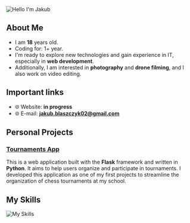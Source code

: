 <img alt="Hello I'm Jakub" align="center" src="https://readme-typing-svg.demolab.com?font=Fira+Code&size=19&pause=5000&color=5ABFA3&center=false&vCenter=true&width=435&lines=Hello+ I'm Jakub!">

## About Me

- I am **18** years old.
- Coding for: 1+ year.
- I'm ready to explore new technologies and gain experience in IT, especially in **web development**.
- Additionally, I am interested in **photography** and **drone filming**, and I also work on video editing.

## Important links

- 🌐 Website: **in progress**
- 🌐 E-mail: **jakub.blaszczyk02@gmail.com**

## Personal Projects

### [Tournaments App](https://github.com/szefxyz/TournamentsApp)
This is a web application built with the **Flask** framework and written in **Python**. It aims to help users organize and participate in tournaments. I developed this application as one of my first projects to streamline the organization of chess tournaments at my school.

## My Skills

![My Skills](https://skillicons.dev/icons?i=github,css,html,react,js)
